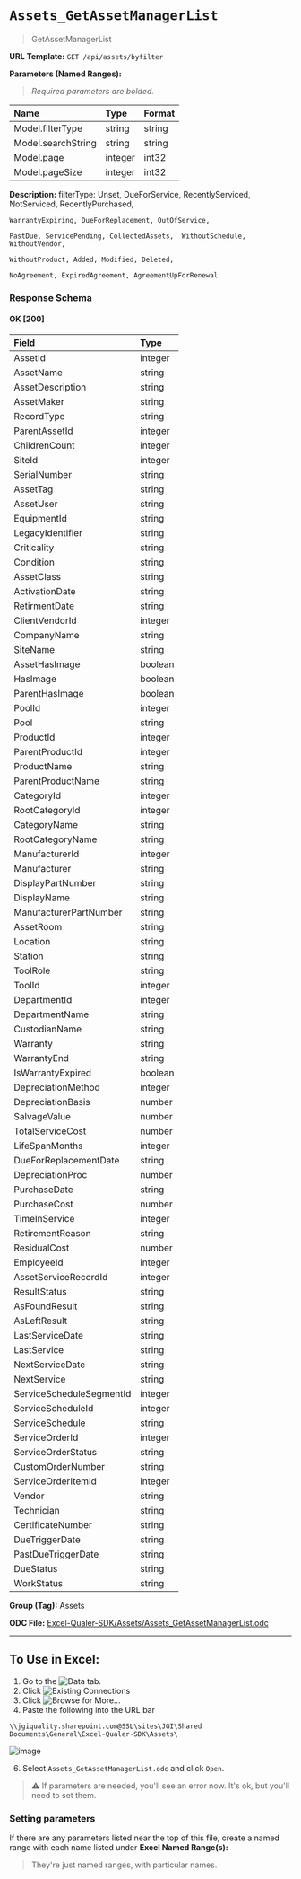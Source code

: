 # `Assets_GetAssetManagerList`
> GetAssetManagerList
    
**URL Template:**
`GET /api/assets/byfilter`

**Parameters (Named Ranges):**

> *Required parameters are bolded.*

| Name               | Type    | Format   |
|:-------------------|:--------|:---------|
| Model.filterType   | string  | string   |
| Model.searchString | string  | string   |
| Model.page         | integer | int32    |
| Model.pageSize     | integer | int32    |

**Description:**
filterType: Unset, DueForService, RecentlyServiced, NotServiced, RecentlyPurchased,
    WarrantyExpiring, DueForReplacement, OutOfService,
    PastDue, ServicePending, CollectedAssets,  WithoutSchedule, WithoutVendor,
    WithoutProduct, Added, Modified, Deleted,
    NoAgreement, ExpiredAgreement, AgreementUpForRenewal

### Response Schema

#### OK [200]

| Field                    | Type    |
|:-------------------------|:--------|
| AssetId                  | integer |
| AssetName                | string  |
| AssetDescription         | string  |
| AssetMaker               | string  |
| RecordType               | string  |
| ParentAssetId            | integer |
| ChildrenCount            | integer |
| SiteId                   | integer |
| SerialNumber             | string  |
| AssetTag                 | string  |
| AssetUser                | string  |
| EquipmentId              | string  |
| LegacyIdentifier         | string  |
| Criticality              | string  |
| Condition                | string  |
| AssetClass               | string  |
| ActivationDate           | string  |
| RetirmentDate            | string  |
| ClientVendorId           | integer |
| CompanyName              | string  |
| SiteName                 | string  |
| AssetHasImage            | boolean |
| HasImage                 | boolean |
| ParentHasImage           | boolean |
| PoolId                   | integer |
| Pool                     | string  |
| ProductId                | integer |
| ParentProductId          | integer |
| ProductName              | string  |
| ParentProductName        | string  |
| CategoryId               | integer |
| RootCategoryId           | integer |
| CategoryName             | string  |
| RootCategoryName         | string  |
| ManufacturerId           | integer |
| Manufacturer             | string  |
| DisplayPartNumber        | string  |
| DisplayName              | string  |
| ManufacturerPartNumber   | string  |
| AssetRoom                | string  |
| Location                 | string  |
| Station                  | string  |
| ToolRole                 | string  |
| ToolId                   | integer |
| DepartmentId             | integer |
| DepartmentName           | string  |
| CustodianName            | string  |
| Warranty                 | string  |
| WarrantyEnd              | string  |
| IsWarrantyExpired        | boolean |
| DepreciationMethod       | integer |
| DepreciationBasis        | number  |
| SalvageValue             | number  |
| TotalServiceCost         | number  |
| LifeSpanMonths           | integer |
| DueForReplacementDate    | string  |
| DepreciationProc         | number  |
| PurchaseDate             | string  |
| PurchaseCost             | number  |
| TimeInService            | integer |
| RetirementReason         | string  |
| ResidualCost             | number  |
| EmployeeId               | integer |
| AssetServiceRecordId     | integer |
| ResultStatus             | string  |
| AsFoundResult            | string  |
| AsLeftResult             | string  |
| LastServiceDate          | string  |
| LastService              | string  |
| NextServiceDate          | string  |
| NextService              | string  |
| ServiceScheduleSegmentId | integer |
| ServiceScheduleId        | integer |
| ServiceSchedule          | string  |
| ServiceOrderId           | integer |
| ServiceOrderStatus       | string  |
| CustomOrderNumber        | string  |
| ServiceOrderItemId       | integer |
| Vendor                   | string  |
| Technician               | string  |
| CertificateNumber        | string  |
| DueTriggerDate           | string  |
| PastDueTriggerDate       | string  |
| DueStatus                | string  |
| WorkStatus               | string  |

**Group (Tag):**
Assets

**ODC File:**
[Excel-Qualer-SDK/Assets/Assets_GetAssetManagerList.odc](https://github.com/Johnson-Gage-Inspection-Inc/qualer-sdk-odc/blob/main/Excel-Qualer-SDK/Assets/Assets_GetAssetManagerList.odc)

---

To Use in Excel:
---

1. Go to the ![`Data`](https://github.com/user-attachments/assets/da437a70-57b3-4c5b-bb01-4910ece19ed1)
 tab.
3. Click ![Existing Connections](https://github.com/user-attachments/assets/a2f1ed67-b2e0-4c23-ac90-68c870e60289)
4. Click ![`Browse for More...`](https://github.com/user-attachments/assets/8e698494-6865-41e7-b6fa-043aea81809a)
5. Paste the following into the URL bar
```
\\jgiquality.sharepoint.com@SSL\sites\JGI\Shared Documents\General\Excel-Qualer-SDK\Assets\
```

![image](https://github.com/user-attachments/assets/1e1a8d87-0377-446d-aaf5-d78562991db3)

6. Select `Assets_GetAssetManagerList.odc` and click `Open`.

> ⚠️ If parameters are needed, you'll see an error now. It's ok, but you'll need to set them.

### Setting parameters
If there are any parameters listed near the top of this file, create a named range with each name listed under **Excel Named Range(s):**
> They're just named ranges, with particular names.
